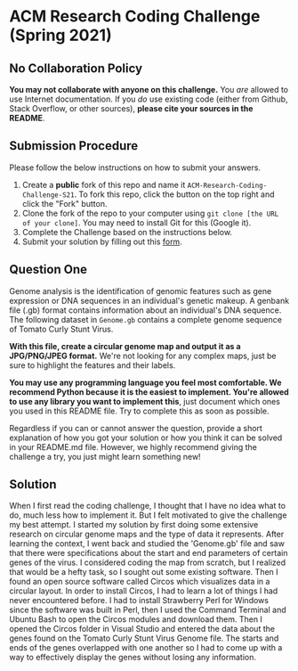 # ACM Research Coding Challenge (Spring 2021)

## No Collaboration Policy

**You may not collaborate with anyone on this challenge.** You _are_ allowed to use Internet documentation. If you _do_ use existing code (either from Github, Stack Overflow, or other sources), **please cite your sources in the README**.

## Submission Procedure

Please follow the below instructions on how to submit your answers.

1. Create a **public** fork of this repo and name it `ACM-Research-Coding-Challenge-S21`. To fork this repo, click the button on the top right and click the "Fork" button.
2. Clone the fork of the repo to your computer using `git clone [the URL of your clone]`. You may need to install Git for this (Google it).
3. Complete the Challenge based on the instructions below.
4. Submit your solution by filling out this [form](https://acmutd.typeform.com/to/uqAJNXUe).

## Question One

Genome analysis is the identification of genomic features such as gene expression or DNA sequences in an individual's genetic makeup. A genbank file (.gb) format contains information about an individual's DNA sequence. The following dataset in `Genome.gb` contains a complete genome sequence of Tomato Curly Stunt Virus. 

**With this file, create a circular genome map and output it as a JPG/PNG/JPEG format.** We're not looking for any complex maps, just be sure to highlight the features and their labels.

**You may use any programming language you feel most comfortable. We recommend Python because it is the easiest to implement. You're allowed to use any library you want to implement this**, just document which ones you used in this README file. Try to complete this as soon as possible.

Regardless if you can or cannot answer the question, provide a short explanation of how you got your solution or how you think it can be solved in your README.md file. However, we highly recommend giving the challenge a try, you just might learn something new!


## Solution
When I first read the coding challenge, I thought that I have no idea what to do, much less how to implement it. But I felt motivated to give the challenge my best attempt.
I started my solution by first doing some extensive research on circular genome maps and the type of data it represents. After learning the context, I went back and studied the 'Genome.gb' file and saw that there were specifications about the start and end parameters of certain genes of the virus. I considered coding the map from scratch, but I realized that would be a hefty task, so I sought out some existing software. Then I found an open source software called Circos which visualizes data in a circular layout. In order to install Circos, I had to learn a lot of things I had never encountered before. I had to install Strawberry Perl for Windows since the software was built in Perl, then I used the Command Terminal and Ubuntu Bash to open the Circos modules and download them. Then I opened the Circos folder in Visual Studio and entered the data about the genes found on the Tomato Curly Stunt Virus Genome file. The starts and ends of the genes overlapped with one another so I had to come up with a way to effectively display the genes without losing any information. 
